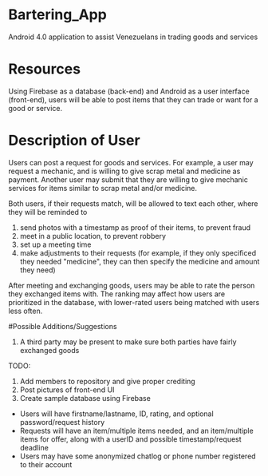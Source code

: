 # Bartering_App
Android 4.0 application to assist Venezuelans in trading goods and services

# Resources

Using Firebase as a database (back-end) and Android as a user interface (front-end), users will be able to post items that they can trade or want for a good or service. 

# Description of User 

Users can post a request for goods and services. For example, a user may request a mechanic, and is willing to give scrap metal and medicine as payment. Another user may submit that they are willing to give mechanic services for items similar to scrap metal and/or medicine.

Both users, if their requests match, will be allowed to text each other, where they will be reminded to 
1. send photos with a timestamp as proof of their items, to prevent fraud
2. meet in a public location, to prevent robbery
3. set up a meeting time 
4. make adjustments to their requests (for example, if they only specificed they needed "medicine", they can then specify the medicine and amount they need)

After meeting and exchanging goods, users may be able to rate the person they exchanged items with. The ranking may affect how users are prioritized in the database, with lower-rated users being matched with users less often. 

#Possible Additions/Suggestions

1. A third party may be present to make sure both parties have fairly exchanged goods

TODO:

1. Add members to repository and give proper crediting
2. Post pictures of front-end UI
3. Create sample database using Firebase
- Users will have firstname/lastname, ID, rating, and optional password/request history
- Requests will have an item/multiple items needed, and an item/multiple items for offer, along with a userID and possible timestamp/request deadline
- Users may have some anonymized chatlog or phone number registered to their account 
